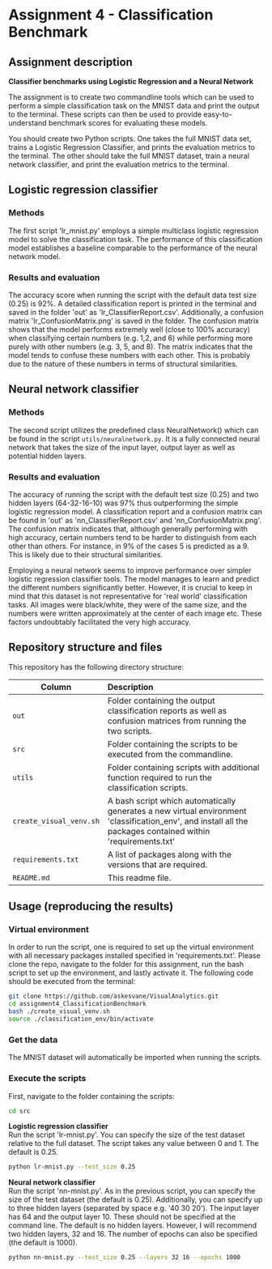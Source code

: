 # Assignment 4 - Classification Benchmark

## Assignment description

__Classifier benchmarks using Logistic Regression and a Neural Network__

The assignment is to create two commandline tools which can be used to perform a simple classification task on the MNIST data and print the output to the terminal. These scripts can then be used to provide easy-to-understand benchmark scores for evaluating these models.

You should create two Python scripts. One takes the full MNIST data set, trains a Logistic Regression Classifier, and prints the evaluation metrics to the terminal. The other should take the full MNIST dataset, train a neural network classifier, and print the evaluation metrics to the terminal.

## Logistic regression classifier

### Methods 
The first script 'lr_mnist.py' employs a simple multiclass logistic regression model to solve the classification task. The performance of this classification model establishes a baseline comparable to the performance of the neural network model.

### Results and evaluation
The accuracy score when running the script with the default data test size (0.25) is 92%. A detailed classification report is printed in the terminal and saved in the folder 'out' as 'lr_ClassifierReport.csv'. Additionally, a confusion matrix 'lr_ConfusionMatrix.png' is saved in the folder. The confusion matrix shows that the model performs extremely well (close to 100% accuracy) when classifying certain numbers (e.g. 1,2, and 6) while performing more purely with other numbers (e.g. 3, 5, and 8). The matrix indicates that the model tends to confuse these numbers with each other. This is probably due to the nature of these numbers in terms of structural similarities.

## Neural network classifier 

### Methods
The second script utilizes the predefined class NeuralNetwork() which can be found in the script ```utils/neuralnetwork.py```. It is a fully connected neural network that takes the size of the input layer, output layer as well as potential hidden layers. 

### Results and evaluation
The accuracy of running the script with the default test size (0.25) and two hidden layers (64-32-16-10) was 97% thus outperforming the simple logistic regression model. A classification report and a confusion matrix can be found in 'out' as 'nn_ClassifierReport.csv' and 'nn_ConfusionMatrix.png'. The confusion matrix indicates that, although generally performing with high accuracy, certain numbers tend to be harder to distinguish from each other than others. For instance, in 9% of the cases 5 is predicted as a 9. This is likely due to their structural similarities.

Employing a neural network seems to improve performance over simpler logistic regression classifier tools. The model manages to learn and predict the different numbers significantly better. However, it is crucial to keep in mind that this dataset is not representative for 'real world' classification tasks. All images were black/white, they were of the same size, and the numbers were written approximately at the center of each image etc. These factors undoubtably facilitated the very high accuracy.

## Repository structure and files
This repository has the following directory structure:

| Column | Description|
|--------|:-----------|
```out``` | Folder containing the output classification reports as well as confusion matrices from running the two scripts.
```src``` | Folder containing the scripts to be executed from the commandline.
```utils``` | Folder containing scripts with additional function required to run the classification scripts.
```create_visual_venv.sh``` | A bash script which automatically generates a new virtual environment 'classification_env', and install all the packages contained within 'requirements.txt'
```requirements.txt``` | A list of packages along with the versions that are required.
```README.md``` | This readme file.


## Usage (reproducing the results)

### Virtual environment
In order to run the script, one is required to set up the virtual environment with all necessary packages installed specified in 'requirements.txt'. Please clone the repo, navigate to the folder for this assignment, run the bash script to set up the environment, and lastly activate it. The following code should be executed from the terminal:

```bash
git clone https://github.com/askesvane/VisualAnalytics.git
cd assignment4_ClassificationBenchmark
bash ./create_visual_venv.sh
source ./classification_env/bin/activate
```

### Get the data
The MNIST dataset will automatically be imported when running the scripts.

### Execute the scripts
First, navigate to the folder containing the scripts:
```bash
cd src
```
__Logistic regression classifier__ <br>
Run the script 'lr-mnist.py'. You can specify the size of the test dataset relative to the full dataset. The script takes any value between 0 and 1. The default is 0.25.

```bash
python lr-mnist.py --test_size 0.25
```
__Neural network classifier__ <br>
Run the script 'nn-mnist.py'. As in the previous script, you can specify the size of the test dataset (the default is 0.25). Additionally, you can specify up to three hidden layers (separated by space e.g. '40 30 20'). The input layer has 64 and the output layer 10. These should not be specified at the command line. The default is no hidden layers. However, I will recommend two hidden layers, 32 and 16. The number of epochs can also be specified (the default is 1000).

```bash
python nn-mnist.py --test_size 0.25 --layers 32 16 --epochs 1000
```